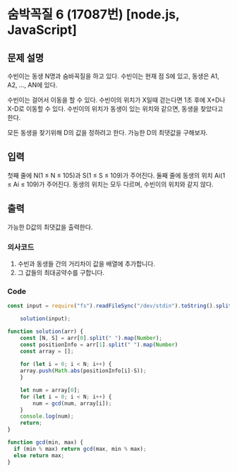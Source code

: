 # 숨박꼭질 6 (17087번) [node.js, JavaScript] 

## 문제 설명
수빈이는 동생 N명과 숨바꼭질을 하고 있다. 수빈이는 현재 점 S에 있고, 동생은 A1, A2, ..., AN에 있다.

수빈이는 걸어서 이동을 할 수 있다. 수빈이의 위치가 X일때 걷는다면 1초 후에 X+D나 X-D로 이동할 수 있다. 수빈이의 위치가 동생이 있는 위치와 같으면, 동생을 찾았다고 한다.

모든 동생을 찾기위해 D의 값을 정하려고 한다. 가능한 D의 최댓값을 구해보자.

## 입력
첫째 줄에 N(1 ≤ N ≤ 105)과 S(1 ≤ S ≤ 109)가 주어진다. 둘째 줄에 동생의 위치 Ai(1 ≤ Ai ≤ 109)가 주어진다. 동생의 위치는 모두 다르며, 수빈이의 위치와 같지 않다.

## 출력
가능한 D값의 최댓값을 출력한다.

### 의사코드 
1. 수빈과 동생들 간의 거리차이 값을 배열에 추가합니다.
2. 그 값들의 최대공약수를 구합니다.  
### Code
```js
const input = require("fs").readFileSync("/dev/stdin").toString().split("\n"); 

    solution(input);

function solution(arr) {
    const [N, S] = arr[0].split(" ").map(Number);
    const positionInfo = arr[1].split(" ").map(Number)
    const array = [];
       
    for (let i = 0; i < N; i++) {
    array.push(Math.abs(positionInfo[i]-S));
    }

    let num = array[0];
    for (let i = 0; i < N; i++) {
        num = gcd(num, array[i]);
    }
    console.log(num);
    return;
}

function gcd(min, max) {
  if (min % max) return gcd(max, min % max);
  else return max;
}
```
